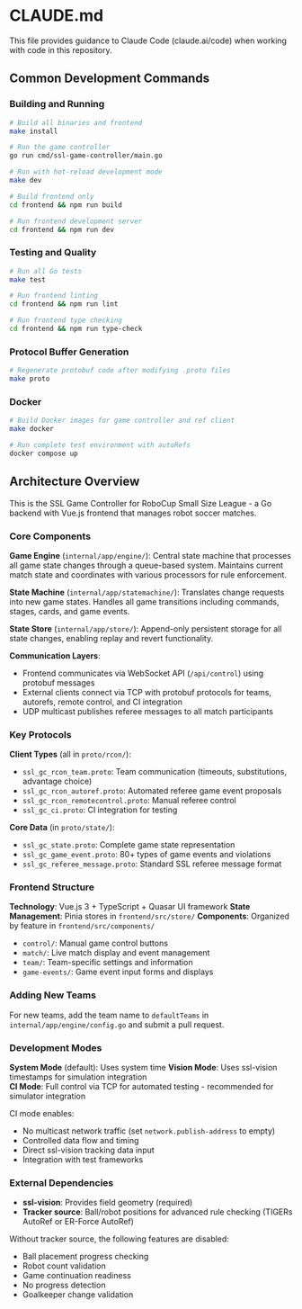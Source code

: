 # CLAUDE.md

This file provides guidance to Claude Code (claude.ai/code) when working with code in this repository.

## Common Development Commands

### Building and Running

```bash
# Build all binaries and frontend
make install

# Run the game controller
go run cmd/ssl-game-controller/main.go

# Run with hot-reload development mode  
make dev

# Build frontend only
cd frontend && npm run build

# Run frontend development server
cd frontend && npm run dev
```

### Testing and Quality

```bash
# Run all Go tests
make test

# Run frontend linting
cd frontend && npm run lint

# Run frontend type checking
cd frontend && npm run type-check
```

### Protocol Buffer Generation

```bash
# Regenerate protobuf code after modifying .proto files
make proto
```

### Docker

```bash
# Build Docker images for game controller and ref client
make docker

# Run complete test environment with autoRefs
docker compose up
```

## Architecture Overview

This is the SSL Game Controller for RoboCup Small Size League - a Go backend with Vue.js frontend that manages robot
soccer matches.

### Core Components

**Game Engine** (`internal/app/engine/`): Central state machine that processes all game state changes through a
queue-based system. Maintains current match state and coordinates with various processors for rule enforcement.

**State Machine** (`internal/app/statemachine/`): Translates change requests into new game states. Handles all game
transitions including commands, stages, cards, and game events.

**State Store** (`internal/app/store/`): Append-only persistent storage for all state changes, enabling replay and
revert functionality.

**Communication Layers**:

- Frontend communicates via WebSocket API (`/api/control`) using protobuf messages
- External clients connect via TCP with protobuf protocols for teams, autorefs, remote control, and CI integration
- UDP multicast publishes referee messages to all match participants

### Key Protocols

**Client Types** (all in `proto/rcon/`):

- `ssl_gc_rcon_team.proto`: Team communication (timeouts, substitutions, advantage choice)
- `ssl_gc_rcon_autoref.proto`: Automated referee game event proposals
- `ssl_gc_rcon_remotecontrol.proto`: Manual referee control
- `ssl_gc_ci.proto`: CI integration for testing

**Core Data** (in `proto/state/`):

- `ssl_gc_state.proto`: Complete game state representation
- `ssl_gc_game_event.proto`: 80+ types of game events and violations
- `ssl_gc_referee_message.proto`: Standard SSL referee message format

### Frontend Structure

**Technology**: Vue.js 3 + TypeScript + Quasar UI framework
**State Management**: Pinia stores in `frontend/src/store/`
**Components**: Organized by feature in `frontend/src/components/`

- `control/`: Manual game control buttons
- `match/`: Live match display and event management
- `team/`: Team-specific settings and information
- `game-events/`: Game event input forms and displays

### Adding New Teams

For new teams, add the team name to `defaultTeams` in `internal/app/engine/config.go` and submit a pull request.

### Development Modes

**System Mode** (default): Uses system time
**Vision Mode**: Uses ssl-vision timestamps for simulation integration  
**CI Mode**: Full control via TCP for automated testing - recommended for simulator integration

CI mode enables:

- No multicast network traffic (set `network.publish-address` to empty)
- Controlled data flow and timing
- Direct ssl-vision tracking data input
- Integration with test frameworks

### External Dependencies

- **ssl-vision**: Provides field geometry (required)
- **Tracker source**: Ball/robot positions for advanced rule checking (TIGERs AutoRef or ER-Force AutoRef)

Without tracker source, the following features are disabled:

- Ball placement progress checking
- Robot count validation
- Game continuation readiness
- No progress detection
- Goalkeeper change validation
